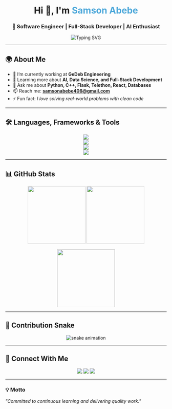 <!-- Animated header -->
<h1 align="center">Hi 👋, I'm <span style="color:#4DA8DA;">Samson Abebe</span></h1>
<h3 align="center">🚀 Software Engineer | Full-Stack Developer | AI Enthusiast</h3>

<p align="center">
  <img src="https://readme-typing-svg.demolab.com?font=Fira+Code&weight=500&size=24&pause=1000&color=4DA8DA&center=true&vCenter=true&width=600&lines=Passionate+Programmer;Full+Stack+Developer;AI+and+Data+Science+Learner;Problem+Solver+%7C+C%2B%2B+%26+Python" alt="Typing SVG" />
</p>

---

## 🌍 About Me  
- 🔭 I’m currently working at **GeDeb Engineering**  
- 🌱 Learning more about **AI, Data Science, and Full-Stack Development**  
- 💬 Ask me about **Python, C++, Flask, Telethon, React, Databases**  
- 📫 Reach me: **samsonabebe406@gmail.com**  
- ⚡ Fun fact: *I love solving real-world problems with clean code*  

---

## 🛠️ Languages, Frameworks & Tools  

<p align="center">
  <!-- Programming Languages -->
  <img src="https://skillicons.dev/icons?i=python,cpp,js,ts,html,css" />
  <br/>
  <!-- Frameworks -->
  <img src="https://skillicons.dev/icons?i=react,flask,nodejs,express,bootstrap,tailwind" />
  <br/>
  <!-- Databases -->
  <img src="https://skillicons.dev/icons?i=mysql,mongodb,sqlite" />
  <br/>
  <!-- Tools -->
  <img src="https://skillicons.dev/icons?i=git,github,vscode,linux,figma" />
</p>

---

## 📊 GitHub Stats  

<p align="center">
  <img src="https://github-readme-stats.vercel.app/api?username=Samson-Abebe&show_icons=true&theme=tokyonight" height="180"/>
  <img src="https://github-readme-streak-stats.herokuapp.com/?user=Samson-Abebe&theme=tokyonight" height="180"/>
</p>

<p align="center">
  <img src="https://github-readme-stats.vercel.app/api/top-langs/?username=Samson-Abebe&layout=compact&theme=tokyonight" height="180"/>
</p>

---

## 🐍 Contribution Snake  

<p align="center">
  <img src="https://github.com/Samson-Abebe/Samson-Abebe/blob/output/github-contribution-grid-snake.svg" alt="snake animation" />
</p>

---

## 🔗 Connect With Me  

<p align="center">
  <a href="mailto:samsonabebe406@gmail.com"><img src="https://img.shields.io/badge/Gmail-D14836?style=for-the-badge&logo=gmail&logoColor=white"></a>
  <a href="https://www.linkedin.com/in/samson-abebe-165411327"><img src="https://img.shields.io/badge/LinkedIn-0A66C2?style=for-the-badge&logo=linkedin&logoColor=white"></a>
  <a href="https://github.com/Samson2626"><img src="https://img.shields.io/badge/GitHub-100000?style=for-the-badge&logo=github&logoColor=white"></a>
</p>

---

### 💡 Motto  
*"Committed to continuous learning and delivering quality work."*
